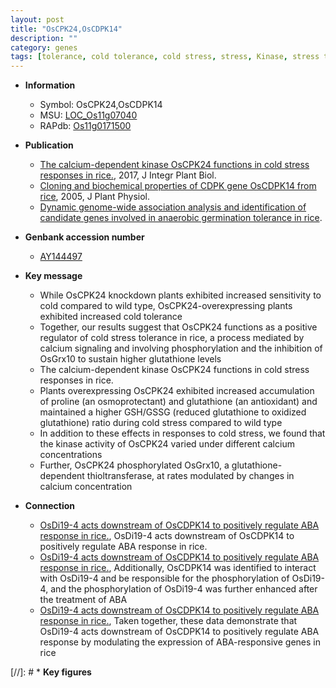 ```yaml
---
layout: post
title: "OsCPK24,OsCDPK14"
description: ""
category: genes
tags: [tolerance, cold tolerance, cold stress, stress, Kinase, stress tolerance, stress response, calcium]
---
```


* **Information**  
    + Symbol: OsCPK24,OsCDPK14  
    + MSU: [LOC_Os11g07040](http://rice.plantbiology.msu.edu/cgi-bin/ORF_infopage.cgi?orf=LOC_Os11g07040)  
    + RAPdb: [Os11g0171500](http://rapdb.dna.affrc.go.jp/viewer/gbrowse_details/irgsp1?name=Os11g0171500)  

* **Publication**  
    + [The calcium-dependent kinase OsCPK24 functions in cold stress responses in rice.](http://www.ncbi.nlm.nih.gov/pubmed?term=The+calcium-dependent+kinase+OsCPK24+functions+in+cold+stress+responses+in+rice.%5BTitle%5D), 2017, J Integr Plant Biol.
    + [Cloning and biochemical properties of CDPK gene OsCDPK14 from rice](http://www.ncbi.nlm.nih.gov/pubmed?term=Cloning+and+biochemical+properties+of+CDPK+gene+OsCDPK14+from+rice%5BTitle%5D), 2005, J Plant Physiol.
    + [Dynamic genome-wide association analysis and identification of candidate genes involved in anaerobic germination tolerance in rice](N+Y).

* **Genbank accession number**  
    + [AY144497](http://www.ncbi.nlm.nih.gov/nuccore/AY144497)

* **Key message**  
    + While OsCPK24 knockdown plants exhibited increased sensitivity to cold compared to wild type, OsCPK24-overexpressing plants exhibited increased cold tolerance
    + Together, our results suggest that OsCPK24 functions as a positive regulator of cold stress tolerance in rice, a process mediated by calcium signaling and involving phosphorylation and the inhibition of OsGrx10 to sustain higher glutathione levels
    + The calcium-dependent kinase OsCPK24 functions in cold stress responses in rice.
    + Plants overexpressing OsCPK24 exhibited increased accumulation of proline (an osmoprotectant) and glutathione (an antioxidant) and maintained a higher GSH/GSSG (reduced glutathione to oxidized glutathione) ratio during cold stress compared to wild type
    + In addition to these effects in responses to cold stress, we found that the kinase activity of OsCPK24 varied under different calcium concentrations
    + Further, OsCPK24 phosphorylated OsGrx10, a glutathione-dependent thioltransferase, at rates modulated by changes in calcium concentration

* **Connection**  
    + [OsDi19-4 acts downstream of OsCDPK14 to positively regulate ABA response in rice.](http://www.ncbi.nlm.nih.gov/pubmed?term=OsDi19-4+acts+downstream+of+OsCDPK14+to+positively+regulate+ABA+response+in+rice.%5BTitle%5D), OsDi19-4 acts downstream of OsCDPK14 to positively regulate ABA response in rice.
    + [OsDi19-4 acts downstream of OsCDPK14 to positively regulate ABA response in rice.](http://www.ncbi.nlm.nih.gov/pubmed?term=OsDi19-4+acts+downstream+of+OsCDPK14+to+positively+regulate+ABA+response+in+rice.%5BTitle%5D), Additionally, OsCDPK14 was identified to interact with OsDi19-4 and be responsible for the phosphorylation of OsDi19-4, and the phosphorylation of OsDi19-4 was further enhanced after the treatment of ABA
    + [OsDi19-4 acts downstream of OsCDPK14 to positively regulate ABA response in rice.](http://www.ncbi.nlm.nih.gov/pubmed?term=OsDi19-4+acts+downstream+of+OsCDPK14+to+positively+regulate+ABA+response+in+rice.%5BTitle%5D), Taken together, these data demonstrate that OsDi19-4 acts downstream of OsCDPK14 to positively regulate ABA response by modulating the expression of ABA-responsive genes in rice

[//]: # * **Key figures**  


